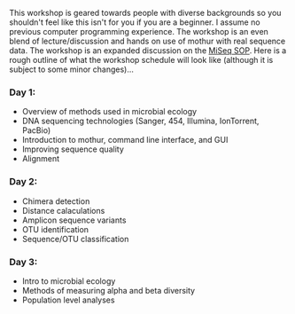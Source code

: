 <p>This workshop is geared towards people with diverse backgrounds so you
shouldn't feel like this isn't for you if you are a beginner. I assume
no previous computer programming experience. The workshop is an even
blend of lecture/discussion and hands on use of mothur with real
sequence data. The workshop is an expanded discussion on the <a href="https://www.mothur.org/wiki/MiSeq_SOP">MiSeq SOP</a>. Here is a rough outline of what the workshop schedule
will look like (although it is subject to some minor changes)...<p>

<h3>Day 1:</h3>
<ul>
  <li>Overview of methods used in microbial ecology</li>
  <li>DNA sequencing technologies (Sanger, 454, Illumina, IonTorrent,
      PacBio)</li>
  <li>Introduction to mothur, command line interface, and GUI</li>
  <li>Improving sequence quality</li>
  <li>Alignment</li>
</ul>

<h3>Day 2:</h3>
<ul>
  <li>Chimera detection</li>
  <li>Distance calaculations</li>
  <li>Amplicon sequence variants</li>
  <li>OTU identification</li>
  <li>Sequence/OTU classification</li>
</ul>

<h3>Day 3:</h3>
<ul>
  <li>Intro to microbial ecology</li>
  <li>Methods of measuring alpha and beta diversity</li>
  <li>Population level analyses</li>
</ul>
